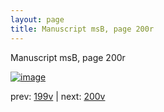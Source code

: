 ```yaml
---
layout: page
title: Manuscript msB, page 200r
---
```


Manuscript msB, page 200r

[![image](http://www.homermultitext.org/iipsrv?OBJ=IIP,1.0&FIF=/project/homer/pyramidal/deepzoom/hmt/vbbifolio/pending/vb_199v_200r.tif&WID=100&CVT=JPEG)](http://www.homermultitext.org/ict2/?urn=urn:cite2:hmt:vbbifolio.pending:vb_199v_200r)

prev:  [199v](../199v) | next:  [200v](../200v)

